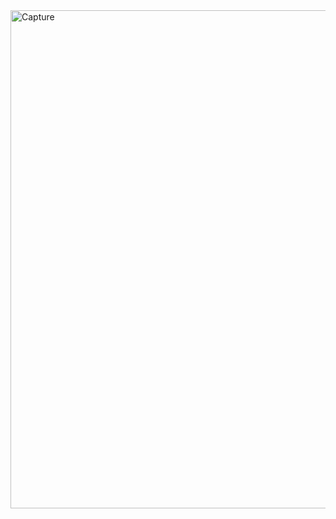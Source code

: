 <img width="1893" height="797" alt="Capture" src="https://github.com/user-attachments/assets/d4469227-1d33-4ef3-96d9-dc645da961db" />
